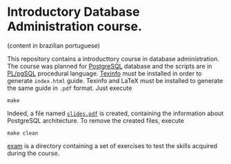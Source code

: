 # Introductory Database Administration course.
(content in brazilian portuguese)

This repository contains a introducttory course in database
administration. The course was planned for
[PostgreSQL](https://www.postgresql.org/) database and the scripts are
in [PL/pgSQL](https://www.postgresql.org/docs/9.6/plpgsql.html)
procedural
language. [Texinfo](https://www.postgresql.org/docs/9.6/plpgsql.html)
must be installed in order to generate `index.html`
guide. Texinfo and LaTeX must be installed to generate the same
guide in `.pdf` format. Just execute

````
make
````

Indeed, a file named [`slides.pdf`](slides.tex) is created, containing the
information about PostgreSQL architecture. To remove the
created files, execute

````
make clean
````

[exam](_exam) is a directory containing a set of exercises to
 test the skills acquired during the course.

